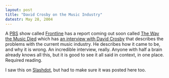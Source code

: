 ```yaml
---
layout: post
title: "David Crosby on the Music Industry"
datestr: May 28, 2004
---
```


A <a href="http://www.pbs.orb/">PBS</a> show called
<a href="http://www.pbs.org/wgbh/pages/frontline/">Frontline</a> has a report coming
out soon called <a href="http://www.pbs.org/wgbh/pages/frontline/shows/music/"
title="The Way The Music Died">The Way the Music Died</a> which has
<a href="http://www.pbs.org/wgbh/pages/frontline/shows/music/interviews/crosby.html">an
interview with David Crosby</a> that describes the problems with the current music
industry.  He describes how it came to be, and why it is wrong.  An incredible
interview, really.  Anyone with half a brain already knows all this, but it is
good to see it all said in context, in one place.  Required reading.

I saw this on <a href="http://slashdot.org/" title="News for nerds,
stuff that matters">Slashdot</a>, but had to make sure it was posted here too.
